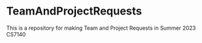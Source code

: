 # TeamAndProjectRequests
This is a repository for making Team and Project Requests in Summer 2023 CS7140
